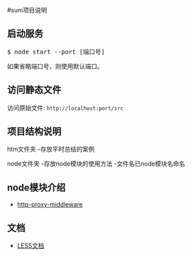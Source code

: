 #sum项目说明

## 启动服务

<pre>
$ node start --port [端口号]
</pre>

如果省略端口号，则使用默认端口。

## 访问静态文件

访问原始文件: `http://localhost:port/src`


## 项目结构说明
htm文件夹
-存放平时总结的案例

node文件夹
-存放node模块的使用方法
-文件名已node模块名命名

## node模块介绍

+ [http-proxy-middleware](./nm/md/proxy.md)


## 文档

+ [LESS文档](./docs/less)